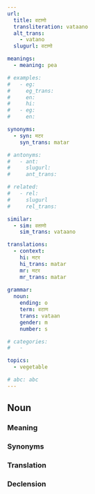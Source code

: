 ```yaml
---
url: 
  title: वटाणो
  transliteration: vataano
  alt_trans:
    - vatano
  slugurl: वटाणो

meanings:
  - meaning: pea

# examples:
#   - eg:
#     eg_trans: 
#     en:
#     hi:
#   - eg:
#     en:

synonyms:
  - syn: मटर
    syn_trans: matar

# antonyms:
#   - ant:
#     slugurl:
#     ant_trans: 

# related:
#   - rel:
#     slugurl
#     rel_trans: 

similar:
  - sim: वताणो
    sim_trans: vataano

translations:
  - context:
    hi: मटर
    hi_trans: matar
    mr: मटर
    mr_trans: matar
    
grammar:
  noun:
    ending: o
    term: वटाण
    trans: vataan
    gender: m
    number: s

# categories:
#   -

topics:
  - vegetable

# abc: abc   
---
```


## Noun
<!-- <fos :grammar="grammar" :url="url"></fos> -->

### Meaning
<meaning :meanings="meanings" :url="url"></meaning>

<!-- ### Examples
<eg :eg="examples" :url="url"></eg> -->

### Synonyms
<syn :syn="synonyms" :url="url"></syn>

<!-- ### Antonyms
<ant :ant="antonyms" :url="url"></ant> -->

### Translation
<translation :translation="translations" :url="url"></translation>

### Declension
<noun-decl :grammar="grammar" :url="url"></noun-decl>

<!-- ### Related
<related :related="related" :url="url"></related> -->

<!-- ### Similar
<similar :similar="similar" :url="url"></similar> -->
